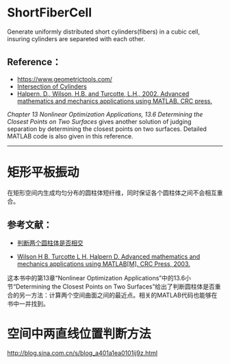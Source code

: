 # ShortFiberCell

Generate uniformly distributed short cylinders(fibers) in a cubic cell, insuring cylinders are separeted with each other.

## Reference：
* https://www.geometrictools.com/
* [Intersection of Cylinders](https://www.geometrictools.com/Documentation/IntersectionOfCylinders.pdf)
* [Halpern, D., Wilson, H.B. and Turcotte, L.H., 2002. Advanced mathematics and mechanics applications using MATLAB. CRC press.](http://www.ee.hacettepe.edu.tr/~solen/Matlab/MatLab/Matlab%20-%20Advanced%20Mathematics%20and%20Mechanics%20Applications%20Using%20MATLAB,%203rd%20Edition.pdf)

*Chapter 13 Nonlinear Optimization Applications, 13.6 Determining the Closest Points on Two Surfaces* gives another solution of judging separation by determining the closest points on two surfaces. Detailed MATLAB code is also given in this reference.

---

# 矩形平板振动

在矩形空间内生成均匀分布的圆柱体短纤维，同时保证各个圆柱体之间不会相互重合。

## 参考文献：
* [判断两个圆柱体是否相交](http://blog.csdn.net/lcfactorization/article/details/48108917)

* [Wilson H B, Turcotte L H, Halpern D. Advanced mathematics and mechanics applications using MATLAB[M]. CRC Press, 2003.]((http://www.ee.hacettepe.edu.tr/~solen/Matlab/MatLab/Matlab%20-%20Advanced%20Mathematics%20and%20Mechanics%20Applications%20Using%20MATLAB,%203rd%20Edition.pdf))

这本书中的第13章“Nonlinear Optimization Applications”中的13.6小节“Determining the Closest Points on Two Surfaces”给出了判断圆柱体是否重合的另一方法：计算两个空间曲面之间的最近点。相关的MATLAB代码也能够在书中一并找到。

# 空间中两直线位置判断方法
http://blog.sina.com.cn/s/blog_a401a1ea0101ij9z.html

